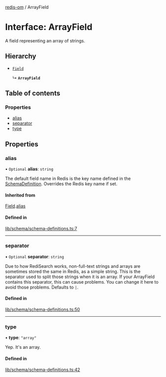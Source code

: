 [redis-om](../README.md) / ArrayField

# Interface: ArrayField

A field representing an array of strings.

## Hierarchy

- [`Field`](Field.md)

  ↳ **`ArrayField`**

## Table of contents

### Properties

- [alias](ArrayField.md#alias)
- [separator](ArrayField.md#separator)
- [type](ArrayField.md#type)

## Properties

### alias

• `Optional` **alias**: `string`

The default field name in Redis is the key name defined in the
[SchemaDefinition](../README.md#schemadefinition). Overrides the Redis key name if set.

#### Inherited from

[Field](Field.md).[alias](Field.md#alias)

#### Defined in

[lib/schema/schema-definitions.ts:7](https://github.com/redis/redis-om-node/blob/2dfb2f0/lib/schema/schema-definitions.ts#L7)

___

### separator

• `Optional` **separator**: `string`

Due to how RediSearch works, non-full-text strings and arrays are sometimes stored the same
in Redis, as a simple string. This is the separator used to split those strings when it is an
array. If your ArrayField contains this separator, this can cause problems. You can change it
here to avoid those problems. Defaults to `|`.

#### Defined in

[lib/schema/schema-definitions.ts:50](https://github.com/redis/redis-om-node/blob/2dfb2f0/lib/schema/schema-definitions.ts#L50)

___

### type

• **type**: ``"array"``

Yep. It's an array.

#### Defined in

[lib/schema/schema-definitions.ts:42](https://github.com/redis/redis-om-node/blob/2dfb2f0/lib/schema/schema-definitions.ts#L42)

